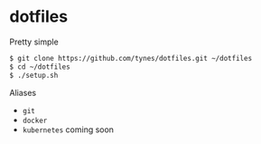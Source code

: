 # dotfiles

Pretty simple

```bash
$ git clone https://github.com/tynes/dotfiles.git ~/dotfiles
$ cd ~/dotfiles
$ ./setup.sh
```

Aliases

- `git`
- `docker`
- `kubernetes` coming soon

